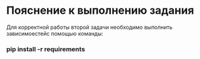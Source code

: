# Пояснение к выполнению задания
Для корректной работы второй задачи необходимо выполнить зависимоестейс помощью команды:
### pip install -r requirements

